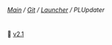 ﻿###### [Main](https://pikakid98.github.io) / [Git](https://git-pikakid98.github.io) / [Launcher](https://git-pikakid98.github.io/launcher) / PLUpdater
<h1></h1>

📁 [v2.1](https://git-pikakid98.github.io/launcher/plupdater/v2.1)
